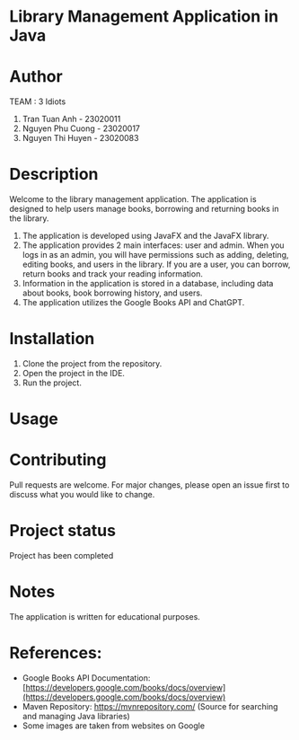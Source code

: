 
# Library Management Application in Java
# Author
TEAM : 3 Idiots
1. Tran Tuan Anh - 23020011
2. Nguyen Phu Cuong - 23020017
3. Nguyen Thi Huyen - 23020083
# Description
Welcome to the library management application.
The application is designed to help users manage books, borrowing and returning books in the library.
1. The application is developed using JavaFX and the JavaFX library.
2. The application provides 2 main interfaces: user and admin. When you logs in as an admin, you will have permissions such as adding, deleting, editing books, and users in the library. If you are a user, you can borrow, return books and track your reading information.
3. Information in the application is stored in a database, including data about books, book borrowing history, and users.
4. The application utilizes the Google Books API and ChatGPT.

# Installation
1. Clone the project from the repository.
2. Open the project in the IDE.
3. Run the project.

# Usage


# Contributing
Pull requests are welcome. For major changes, please open an issue first to discuss what you would like to change.

# Project status
Project has been completed

# Notes
The application is written for educational purposes.

# References:
* Google Books API Documentation: [https://developers.google.com/books/docs/overview](https://developers.google.com/books/docs/overview)
* Maven Repository: https://mvnrepository.com/ (Source for searching and managing Java libraries)
* Some images are taken from websites on Google 
